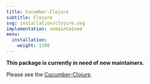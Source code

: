```yaml
---
title: Cucumber-Clojure
subtitle: Clojure
svg: installation/clojure.svg
implementation: unmaintained
menu:
  installation:
    weight: 1300
---
```


**This package is currently in need of new maintainers.**

Please see the [Cucumber-Clojure](https://github.com/cucumber/cucumber-jvm-clojure).
